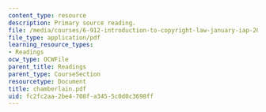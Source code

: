 ```yaml
---
content_type: resource
description: Primary source reading.
file: /media/courses/6-912-introduction-to-copyright-law-january-iap-2006/fc2fc2aa2be4708fa3455c0d0c3698ff_chamberlain.pdf
file_type: application/pdf
learning_resource_types:
- Readings
ocw_type: OCWFile
parent_title: Readings
parent_type: CourseSection
resourcetype: Document
title: chamberlain.pdf
uid: fc2fc2aa-2be4-708f-a345-5c0d0c3698ff
---
```


